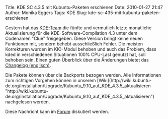 Title: KDE SC 4.3.5 mit Kubuntu-Paketen erschienen
Date: 2010-01-27 21:47
Author: Monika Eggers
Tags: KDE
Slug: kde-sc-435-mit-kubuntu-paketen-erschienen

Gestern hat das [KDE-Team](http://www.kde.org "http://www.kde.org") die
fünfte und vermutlich letzte monatliche Aktualisierung für die
KDE-Software-Compilation 4.3 unter dem Codenamen "Clue" freigegeben.
Diese Version bringt keine neuen Funktionen mit, sondern behebt
ausschließlich Fehler. Die meisten Korrekturen wurden im KIO-Modul
behoben und auch das Problem, dass kded in verschiedenen Situationen
100% CPU-Last genutzt hat, soll behoben sein. Einen guten Überblick über
die Änderungen bietet das [Changelog
(englisch)](http://www.kde.org/announcements/changelogs/changelog4_3_4to4_3_5.php "http://www.kde.org/announcements/changelogs/changelog4_3_4to4_3_5.php").

</p>
Die Pakete können über die Backports bezogen werden. Alle Informationen
zum richtigen Vorgehen können in unserem
[Wiki](http://wiki.kubuntu-de.org/Installation/Upgrade/Kubuntu_9.10_auf_KDE_4.3.5_aktualisieren "http://wiki.kubuntu-de.org/Installation/Upgrade/Kubuntu_9.10_auf_KDE_4.3.5_aktualisieren")
nachgelesen werden.

</p>
<!--break--><!--break-->

Diese Nachricht kann im
[Forum](http://forum.kubuntu-de.org/index.php?board=1.0 "http://forum.kubuntu-de.org/index.php?board=1.0")
diskutiert werden.

</p>

